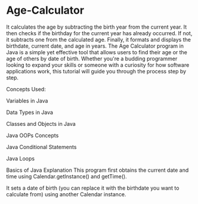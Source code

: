 # Age-Calculator
It calculates the age by subtracting the birth year from the current year. It then checks if the birthday for the current year has already occurred. If not, it subtracts one from the calculated age. Finally, it formats and displays the birthdate, current date, and age in years.
The Age Calculator program in Java is a simple yet effective tool that allows users to find their age or the age of others by date of birth. Whether you're a budding programmer looking to expand your skills or someone with a curiosity for how software applications work, this tutorial will guide you through the process step by step.

Concepts Used:

Variables in Java

Data Types in Java

Classes and Objects in Java

Java OOPs Concepts

Java Conditional Statements

Java Loops

Basics of Java
Explanation
This program first obtains the current date and time using Calendar.getInstance() and getTime().

It sets a date of birth (you can replace it with the birthdate you want to calculate from) using another Calendar instance.
